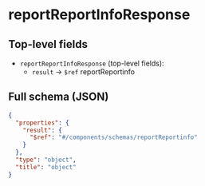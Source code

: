 # reportReportInfoResponse

## Top-level fields
- `reportReportInfoResponse` (top-level fields):
  - `result` → `$ref` reportReportinfo

## Full schema (JSON)
```json
{
  "properties": {
    "result": {
      "$ref": "#/components/schemas/reportReportinfo"
    }
  },
  "type": "object",
  "title": "object"
}
```
